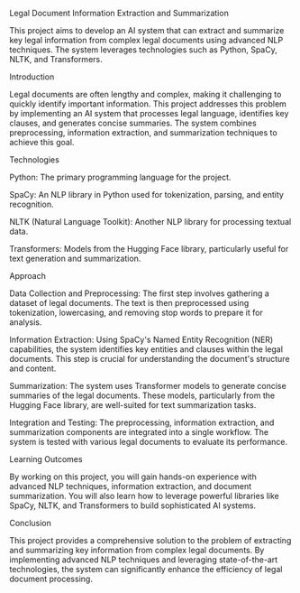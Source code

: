 Legal Document Information Extraction and Summarization

This project aims to develop an AI system that can extract and summarize key legal information from complex legal documents using advanced NLP techniques. The system leverages technologies such as Python, SpaCy, NLTK, and Transformers.

Introduction

Legal documents are often lengthy and complex, making it challenging to quickly identify important information. This project addresses this problem by implementing an AI system that processes legal language, identifies key clauses, and generates concise summaries. The system combines preprocessing, information extraction, and summarization techniques to achieve this goal.

Technologies

Python: The primary programming language for the project.

SpaCy: An NLP library in Python used for tokenization, parsing, and entity recognition.

NLTK (Natural Language Toolkit): Another NLP library for processing textual data.

Transformers: Models from the Hugging Face library, particularly useful for text generation and summarization.

Approach

Data Collection and Preprocessing: The first step involves gathering a dataset of legal documents. The text is then preprocessed using tokenization, lowercasing, and removing stop words to prepare it for analysis.

Information Extraction: Using SpaCy's Named Entity Recognition (NER) capabilities, the system identifies key entities and clauses within the legal documents. This step is crucial for understanding the document's structure and content.

Summarization: The system uses Transformer models to generate concise summaries of the legal documents. These models, particularly from the Hugging Face library, are well-suited for text summarization tasks.

Integration and Testing: The preprocessing, information extraction, and summarization components are integrated into a single workflow. The system is tested with various legal documents to evaluate its performance.

Learning Outcomes

By working on this project, you will gain hands-on experience with advanced NLP techniques, information extraction, and document summarization. You will also learn how to leverage powerful libraries like SpaCy, NLTK, and Transformers to build sophisticated AI systems.

Conclusion

This project provides a comprehensive solution to the problem of extracting and summarizing key information from complex legal documents. By implementing advanced NLP techniques and leveraging state-of-the-art technologies, the system can significantly enhance the efficiency of legal document processing.






